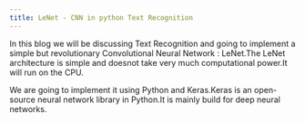```yaml
---
title: LeNet - CNN in python Text Recognition
---
```


In this blog we will be discussing Text Recognition and going to implement a simple but revolutionary Convolutional Neural Network : LeNet.The LeNet architecture is simple and doesnot take very much computational power.It will run on the CPU.

We are going to implement it using Python and Keras.Keras is an open-source neural network library in Python.It is mainly build for deep neural networks.